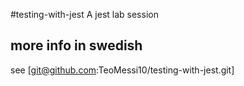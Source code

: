 #testing-with-jest
A jest lab session 

## more info in swedish

see [git@github.com:TeoMessi10/testing-with-jest.git]

